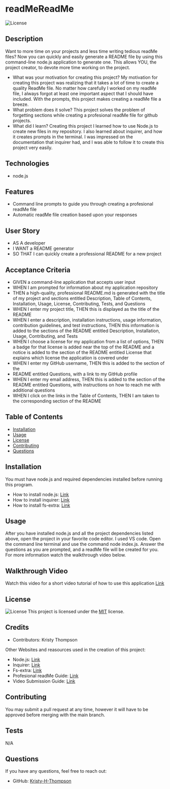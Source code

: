 
# readMeReadMe
![License](https://img.shields.io/badge/License-MIT-yellow.svg "License")

## Description
Want to more time on your projects and less time writing tedious readMe files? Now you can quickly and easily generate a README file by using this command-line node.js application to generate one. This allows YOU, the project creator, to devote more time working on the project.

- What was your motivation for creating this project?
My motivation for creating this project was realizing that it takes a lot of time to create a quality ReadMe file. No matter how carefully I worked on my readMe file, I always forgot at least one important aspect that I should have included. With the prompts, this project makes creating a readMe file a breeze. 
- What problem does it solve?
 This project solves the problem of forgetting sections while creating a profesional readMe file for github projects.
- What did I learn? 
Creating this project I learned how to use Node.js to create new files in my repository. I also learned about inquirer, and how it creates prompts in the terminal. I was impressed on the documentation that inquirer had, and I was able to follow it to create this project very easily. 

 ## Technologies
 - node.js

 ## Features
 - Command line prompts to guide you through creating a profesional readMe file
 - Automatic readMe file creation based upon your responses

 ## User Story
 - AS A developer
 - I WANT a README generator
 - SO THAT I can quickly create a professional README for a new project

## Acceptance Criteria
- GIVEN a command-line application that accepts user input
- WHEN I am prompted for information about my application repository
- THEN a high-quality, professional README.md is generated with the title of  my project and sections entitled Description, Table of Contents, 
 Installation, Usage, License, Contributing, Tests, and Questions
- WHEN I enter my project title, THEN this is displayed as the title of the README
- WHEN I enter a description, installation instructions, usage information, contribution guidelines, and test instructions, THEN this information is added to the sections of the README entitled Description, Installation, Usage, Contributing, and Tests
- WHEN I choose a license for my application from a list of options, THEN a badge for that license is added near the top of the README and a notice is added to the section of the README entitled License that explains which license the application is covered under
- WHEN I enter my GitHub username, THEN this is added to the section of the 
- README entitled Questions, with a link to my GitHub profile
- WHEN I enter my email address, THEN this is added to the section of the README entitled Questions, with instructions on how to reach me with additional questions
- WHEN I click on the links in the Table of Contents, THEN I am taken to the corresponding section of the README

## Table of Contents
- [Installation](#installation)
- [Usage](#usage)
- [License](#license)
- [Contributing](#contributing)
- [Questions](#questions)

## Installation
You must have node.js and required dependencies installed before running this program.
- How to install node.js: [Link](https://nodejs.org/en/download/package-manager)
- How to install inquirer: [Link](https://www.npmjs.com/package/inquirer)
- How to install fs-extra: [Link](https://www.npmjs.com/package/fs-extra)

## Usage
After you have installed node.js and all the project dependencies listed above, open the project in your favorite code editor. I used VS code. Open the command line terminal and use the command node index.js. Answer the questions as you are prompted, and a readMe file will be created for you. For more information watch the walkthrough video below.

## Walkthrough Video
Watch this video for a short video tutorial of how to use this application
[Link](https://drive.google.com/file/d/1QUgfvckVZ2Tr9-Q2v6m2LtlwlEt21Bae/view?usp=sharing)

## License
![License](https://img.shields.io/badge/License-MIT-yellow.svg "License")
  This project is licensed under the [MIT](https://opensource.org/licenses/MIT) license.

## Credits
- Contributors: Kristy Thompson

Other Websites and reasources used in the creation of this project:
- Node.js: [Link](https://nodejs.org/en/download/package-manager)
- Inquirer: [Link](https://www.npmjs.com/package/inquirer)
- Fs-extra: [Link](https://www.npmjs.com/package/fs-extra)
- Profesional readMe Guide: [Link](https://coding-boot-camp.github.io/full-stack/github/professional-readme-guide)
- Video Submission Guide: [Link](https://coding-boot-camp.github.io/full-stack/computer-literacy/video-submission-guide)

## Contributing
You may submit a pull request at any time, however it will have to be approved before merging with the main branch.

## Tests
N/A

## Questions
If you have any questions, feel free to reach out:
- GitHub: [Kristy-H-Thompson](https://github.com/Kristy-H-Thompson)
  